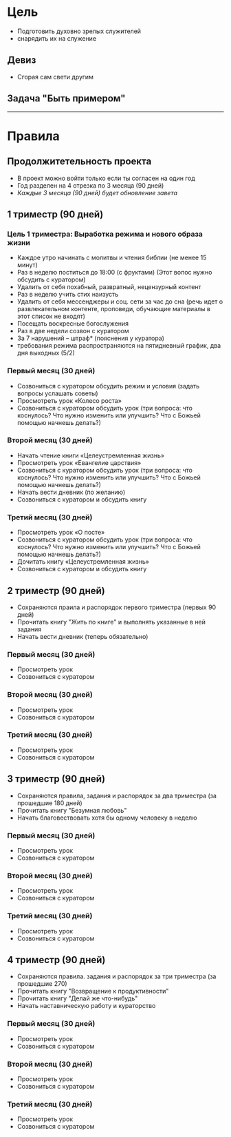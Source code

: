 # Цель
* Подготовить духовно зрелых служителей
* снарядить их на служение
## Девиз 
* Сгорая сам свети другим 
## Задача "Быть примером"
---------
# Правила

## Продолжитетельность проекта 
* В проект можно войти только если ты согласен на один год
* Год разделен на 4 отрезка по 3 месяца (90 дней)
* *Каждые 3 месяца (90 дней) будет обновление завета*

## 1 триместр (90 дней)
### Цель 1 триместра: Выработка режима и нового образа жизни
- Каждое утро начинать с молитвы и чтения библии (не менее 15 минут)
- Раз в неделю поститься до 18:00 (с фруктами) (Этот вопос нужно обсудить с куратором)
- Удалить от себя похабный, развратный, нецензурный контент
- Раз в неделю учить стих наизусть
- Удалить от себя мессенджеры и соц. сети за час до сна (речь идет о развлекательном контенте, проповеди, обучающие материалы в этот список не входят)
- Посещать воскресные богослужения
- Раз в две недели созвон с куратором
- За 7 нарушений – штраф* (пояснения у куратора)
- требования режима распространяются на пятидневный график, два дня выходных (5/2) 

### Первый месяц (30 дней)
- Созвониться с куратором обсудить режим и условия (задать вопросы услашать советы)
- Просмотреть урок «Колесо роста»
- Созвониться с куратором обсудить урок (три вопроса: что коснулось? Что нужно изменить или улучшить? Что с Божьей помощью начнешь делать?)

### Второй месяц (30 дней)
- Начать чтение книги «Целеустремленная жизнь»
- Просмотреть урок «Евангелие царствия»
- Созвониться с куратором обсудить урок (три вопроса: что коснулось? Что нужно изменить или улучшить? Что с Божьей помощью начнешь делать?)
- Начать вести дневник (по желанию)
- Созвониться с куратором и обсудить книгу

### Третий месяц (30 дней)
- Просмотреть урок «О посте» 
- Созвониться с куратором обсудить урок (три вопроса: что коснулось? Что нужно изменить или улучшить? Что с Божьей помощью начнешь делать?)
- Дочитать книгу «Целеустремленная жизнь»
- Созвониться с куратором и обсудить книгу

## 2 триместр (90 дней)
- Сохраняются праила и распорядок первого триместра (первых 90 дней)
- Прочитать книгу "Жить по книге" и выполнять указанные в ней задания
- Начать вести дневник (теперь обязательно)
### Первый месяц (30 дней)
- Просмотреть урок
- Созвониться с куратором
### Второй месяц (30 дней)
- Просмотреть урок
- Созвониться с куратором
### Третий месяц (30 дней)
- Просмотреть урок
- Созвониться с куратором
## 3 триместр (90 дней)
- Сохраняются правила, задания и распорядок за два триместра (за прошедшие 180 дней)
- Прочитать книгу "Безумная любовь" 
- Начать благовествовать хотя бы одному человеку в неделю 
### Первый месяц (30 дней)
- Просмотреть урок
- Созвониться с куратором
### Второй месяц (30 дней)
- Просмотреть урок
- Созвониться с куратором
### Третий месяц (30 дней)
- Просмотреть урок
- Созвониться с куратором
## 4 триместр (90 дней)
- Сохраняются правила. задания и распорядок за три триместра (за прошедшие 270)
- Прочитать книгу "Возвращение к продуктивности"
- Прочитать книгу "Делай же что-нибудь"
- Начать наставническую работу и кураторство
### Первый месяц (30 дней)
- Просмотреть урок
- Созвониться с куратором
### Второй месяц (30 дней)
- Просмотреть урок
- Созвониться с куратором
### Третий месяц (30 дней)
- Просмотреть урок
- Созвониться с куратором

